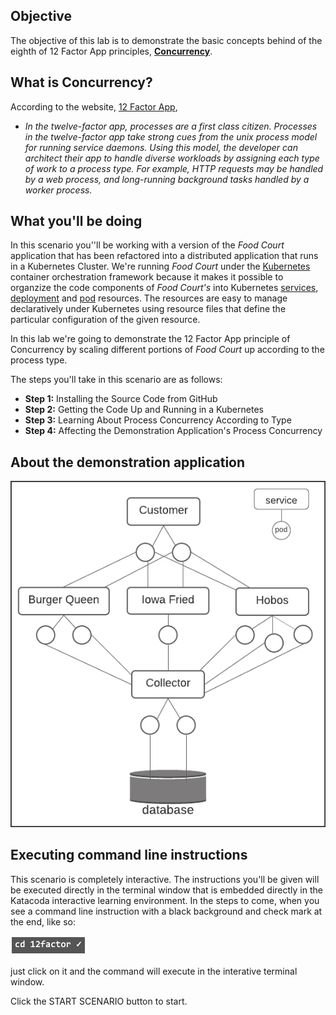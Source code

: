 ## Objective

The objective of this lab is to demonstrate the basic concepts behind of the eighth of 12 Factor App principles, **[Concurrency](https://12factor.net/concurrency)**.

## What is Concurrency?

According to the website, [12 Factor App](https://12factor.net/concurrency), 

* *In the twelve-factor app, processes are a first class citizen. Processes in the twelve-factor app take strong cues from the unix process model for running service daemons. Using this model, the developer can architect their app to handle diverse workloads by assigning each type of work to a process type. For example, HTTP requests may be handled by a web process, and long-running background tasks handled by a worker process.*

## What you'll be doing 

In this scenario you''ll be working with a version of the *Food Court* application that has been refactored into a distributed application that runs in a Kubernetes Cluster. We're running *Food Court* under the [Kubernetes](https://kubernetes.io/docs/home/) container orchestration framework because it makes it possible to organzize the code components of *Food Court's* into Kubernetes [services](https://kubernetes.io/docs/concepts/services-networking/service/), [deployment](https://kubernetes.io/docs/concepts/workloads/controllers/deployment/) and [pod](https://kubernetes.io/docs/concepts/workloads/pods/) resources. The resources are easy to manage declaratively under Kubernetes using resource files that define the particular configuration of the given resource.

In this lab we're going to demonstrate the 12 Factor App principle of Concurrency by scaling different portions of *Food Court* up according to the process type.

The steps you'll take in this scenario are as follows:

* **Step 1:** Installing the Source Code from GitHub
* **Step 2:** Getting the Code Up and Running in a Kubernetes
* **Step 3:** Learning About Process Concurrency According to Type
* **Step 4:** Affecting the Demonstration Application's Process Concurrency

## About the demonstration application

![Food Court](12factor-008/assets/foodcourt.jpg)

## Executing command line instructions 

This scenario is completely interactive. The instructions you'll be given will be executed directly in the terminal window that is embedded directly in the Katacoda interactive learning environment. In the steps to come, when you see a command line instruction with a black background and check mark at the end, like so:

![Katacoda command line](12factor-008/assets/command-01.png)

just click on it and the command will execute in the interative terminal window.

Click the START SCENARIO button to start.